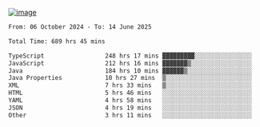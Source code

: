 
[![image](https://github.com/user-attachments/assets/3e37fcfd-5657-4b9d-95f6-80b564699e3f)](https://ayushmaurya.vercel.app)

<!--START_SECTION:waka-->

```txt
From: 06 October 2024 - To: 14 June 2025

Total Time: 689 hrs 45 mins

TypeScript                 248 hrs 17 mins ▓▓▓▓▓▓▓▓▓░░░░░░░░░░░░░░░░   35.83 %
JavaScript                 212 hrs 16 mins ▓▓▓▓▓▓▓▒░░░░░░░░░░░░░░░░░   30.63 %
Java                       184 hrs 10 mins ▓▓▓▓▓▓▒░░░░░░░░░░░░░░░░░░   26.58 %
Java Properties            10 hrs 27 mins  ▒░░░░░░░░░░░░░░░░░░░░░░░░   01.51 %
XML                        7 hrs 33 mins   ▒░░░░░░░░░░░░░░░░░░░░░░░░   01.09 %
HTML                       5 hrs 46 mins   ░░░░░░░░░░░░░░░░░░░░░░░░░   00.83 %
YAML                       4 hrs 58 mins   ░░░░░░░░░░░░░░░░░░░░░░░░░   00.72 %
JSON                       4 hrs 19 mins   ░░░░░░░░░░░░░░░░░░░░░░░░░   00.62 %
Other                      3 hrs 11 mins   ░░░░░░░░░░░░░░░░░░░░░░░░░   00.46 %
```

<!--END_SECTION:waka-->

<!--
**the-t3ch-wizard/the-t3ch-wizard** is a ✨ _special_ ✨ repository because its `README.md` (this file) appears on your GitHub profile.

Here are some ideas to get you started:

- 🔭 I’m currently working on ...
- 🌱 I’m currently learning ...
- 👯 I’m looking to collaborate on ...
- 🤔 I’m looking for help with ...
- 💬 Ask me about ...
- 📫 How to reach me: ...
- 😄 Pronouns: ...
- ⚡ Fun fact: ...
-->
